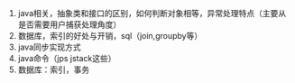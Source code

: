 1. java相关，抽象类和接口的区别，如何判断对象相等，异常处理特点（主要从是否需要用户捕获处理角度）
2. 数据库，索引的好处与开销，sql（join,groupby等）
3. java同步实现方式
4. java命令（jps jstack这些）
5. 数据库：索引，事务
